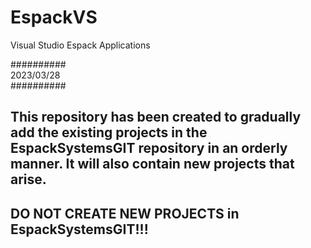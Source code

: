 # EspackVS
Visual Studio Espack Applications

##########<br>
2023/03/28<br>
##########<br>

This repository has been created to gradually add the existing projects in the EspackSystemsGIT repository in an orderly manner. It will also contain new projects that arise. 
-------------------------------------------------
DO NOT CREATE NEW PROJECTS in EspackSystemsGIT!!!
-------------------------------------------------
